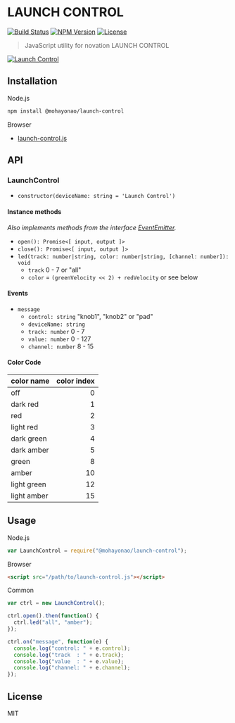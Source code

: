 # LAUNCH CONTROL
[![Build Status](http://img.shields.io/travis/mohayonao/launch-control.svg?style=flat-square)](https://travis-ci.org/mohayonao/launch-control)
[![NPM Version](http://img.shields.io/npm/v/@mohayonao/launch-control.svg?style=flat-square)](https://www.npmjs.org/package/@mohayonao/launch-control)
[![License](http://img.shields.io/badge/license-MIT-brightgreen.svg?style=flat-square)](http://mohayonao.mit-license.org/)

> JavaScript utility for novation LAUNCH CONTROL

[![Launch Control](http://otononaru.appspot.com/cdn/git-hub/launch-control/launch-control.png)](http://www.h-resolution.com/novation/launchcontrol.php)

## Installation

Node.js

```sh
npm install @mohayonao/launch-control
```

Browser

- [launch-control.js](http://mohayonao.github.io/launch-control/build/launch-control.js)

## API
### LaunchControl
- `constructor(deviceName: string = 'Launch Control')`

#### Instance methods
_Also implements methods from the interface [EventEmitter](https://nodejs.org/api/events.html)._

- `open(): Promise<[ input, output ]>`
- `close(): Promise<[ input, output ]>`
- `led(track: number|string, color: number|string, [channel: number]): void`
  - `track` 0 - 7 or "all"
  - `color` = `(greenVelocity << 2) + redVelocity` or see below

#### Events

- `message`
  - `control: string` "knob1", "knob2" or "pad"
  - `deviceName: string`
  - `track: number` 0 - 7
  - `value: number` 0 - 127
  - `channel: number` 8 - 15

#### Color Code
| color name  | color index |
|-------------|------------:|
| off         | 0           |
| dark red    | 1           |
| red         | 2           |
| light red   | 3           |
| dark green  | 4           |
| dark amber  | 5           |
| green       | 8           |
| amber       | 10          |
| light green | 12          |
| light amber | 15          |

## Usage

Node.js

```js
var LaunchControl = require("@mohayonao/launch-control");
```

Browser
```html
<script src="/path/to/launch-control.js"></script>
```

Common

```js
var ctrl = new LaunchControl();

ctrl.open().then(function() {
  ctrl.led("all", "amber");
});

ctrl.on("message", function(e) {
  console.log("control: " + e.control);
  console.log("track  : " + e.track);
  console.log("value  : " + e.value);
  console.log("channel: " + e.channel);
});
```

## License
MIT
